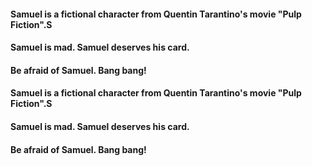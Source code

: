 #### Samuel is a fictional character from Quentin Tarantino's movie "Pulp Fiction".S

#### Samuel is mad. Samuel deserves his card.

#### Be afraid of Samuel. Bang bang!

#### Samuel is a fictional character from Quentin Tarantino's movie "Pulp Fiction".S

#### Samuel is mad. Samuel deserves his card.

#### Be afraid of Samuel. Bang bang!

